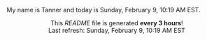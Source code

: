 My name is Tanner and today is Sunday, February 9, 10:19 AM EST.

<p align="center">This <i>README</i> file is generated <b>every 3 hours</b>!</br>Last refresh: Sunday, February 9, 10:19 AM EST<br /></p>
